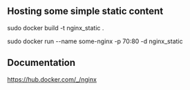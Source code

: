 ## Hosting some simple static content

sudo docker build -t nginx_static .

sudo docker run --name some-nginx -p 70:80 -d nginx_static

## Documentation

https://hub.docker.com/_/nginx

